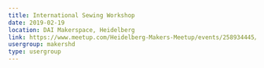 ```yaml
---
title: International Sewing Workshop
date: 2019-02-19
location: DAI Makerspace, Heidelberg
link: https://www.meetup.com/Heidelberg-Makers-Meetup/events/258934445/
usergroup: makershd
type: usergroup
---
```

